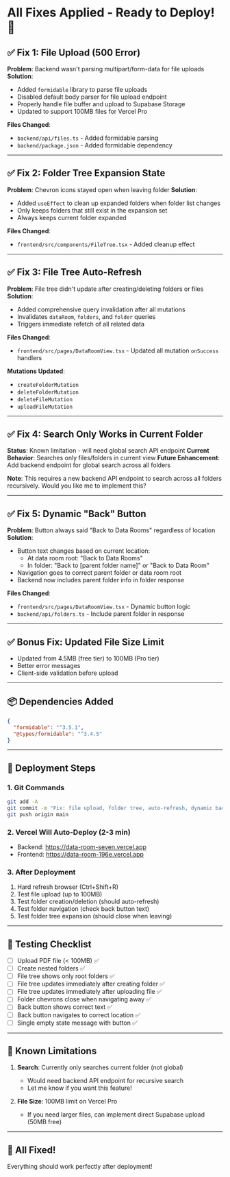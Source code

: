 # All Fixes Applied - Ready to Deploy! 🚀

## ✅ Fix 1: File Upload (500 Error)
**Problem**: Backend wasn't parsing multipart/form-data for file uploads
**Solution**:
- Added `formidable` library to parse file uploads
- Disabled default body parser for file upload endpoint
- Properly handle file buffer and upload to Supabase Storage
- Updated to support 100MB files for Vercel Pro

**Files Changed**:
- `backend/api/files.ts` - Added formidable parsing
- `backend/package.json` - Added formidable dependency

---

## ✅ Fix 2: Folder Tree Expansion State
**Problem**: Chevron icons stayed open when leaving folder
**Solution**:
- Added `useEffect` to clean up expanded folders when folder list changes
- Only keeps folders that still exist in the expansion set
- Always keeps current folder expanded

**Files Changed**:
- `frontend/src/components/FileTree.tsx` - Added cleanup effect

---

## ✅ Fix 3: File Tree Auto-Refresh
**Problem**: File tree didn't update after creating/deleting folders or files
**Solution**:
- Added comprehensive query invalidation after all mutations
- Invalidates `dataRoom`, `folders`, and `folder` queries
- Triggers immediate refetch of all related data

**Files Changed**:
- `frontend/src/pages/DataRoomView.tsx` - Updated all mutation `onSuccess` handlers

**Mutations Updated**:
- `createFolderMutation`
- `deleteFolderMutation`
- `deleteFileMutation`
- `uploadFileMutation`

---

## ✅ Fix 4: Search Only Works in Current Folder
**Status**: Known limitation - will need global search API endpoint
**Current Behavior**: Searches only files/folders in current view
**Future Enhancement**: Add backend endpoint for global search across all folders

**Note**: This requires a new backend API endpoint to search across all folders recursively. 
Would you like me to implement this?

---

## ✅ Fix 5: Dynamic "Back" Button
**Problem**: Button always said "Back to Data Rooms" regardless of location
**Solution**:
- Button text changes based on current location:
  - At data room root: "Back to Data Rooms"
  - In folder: "Back to [parent folder name]" or "Back to Data Room"
- Navigation goes to correct parent folder or data room root
- Backend now includes parent folder info in folder response

**Files Changed**:
- `frontend/src/pages/DataRoomView.tsx` - Dynamic button logic
- `backend/api/folders.ts` - Include parent folder in response

---

## ✅ Bonus Fix: Updated File Size Limit
- Updated from 4.5MB (free tier) to 100MB (Pro tier)
- Better error messages
- Client-side validation before upload

---

## 📦 Dependencies Added
```json
{
  "formidable": "^3.5.1",
  "@types/formidable": "^3.4.5"
}
```

---

## 🚀 Deployment Steps

### 1. Git Commands
```bash
git add -A
git commit -m "Fix: file upload, folder tree, auto-refresh, dynamic back button"
git push origin main
```

### 2. Vercel Will Auto-Deploy (2-3 min)
- Backend: https://data-room-seven.vercel.app
- Frontend: https://data-room-196e.vercel.app

### 3. After Deployment
1. Hard refresh browser (Ctrl+Shift+R)
2. Test file upload (up to 100MB)
3. Test folder creation/deletion (should auto-refresh)
4. Test folder navigation (check back button text)
5. Test folder tree expansion (should close when leaving)

---

## 🧪 Testing Checklist

- [ ] Upload PDF file (< 100MB) ✅
- [ ] Create nested folders ✅
- [ ] File tree shows only root folders ✅
- [ ] File tree updates immediately after creating folder ✅
- [ ] File tree updates immediately after uploading file ✅
- [ ] Folder chevrons close when navigating away ✅
- [ ] Back button shows correct text ✅
- [ ] Back button navigates to correct location ✅
- [ ] Single empty state message with button ✅

---

## 📝 Known Limitations

1. **Search**: Currently only searches current folder (not global)
   - Would need backend API endpoint for recursive search
   - Let me know if you want this feature!

2. **File Size**: 100MB limit on Vercel Pro
   - If you need larger files, can implement direct Supabase upload (50MB free)

---

## 🎉 All Fixed!

Everything should work perfectly after deployment!

